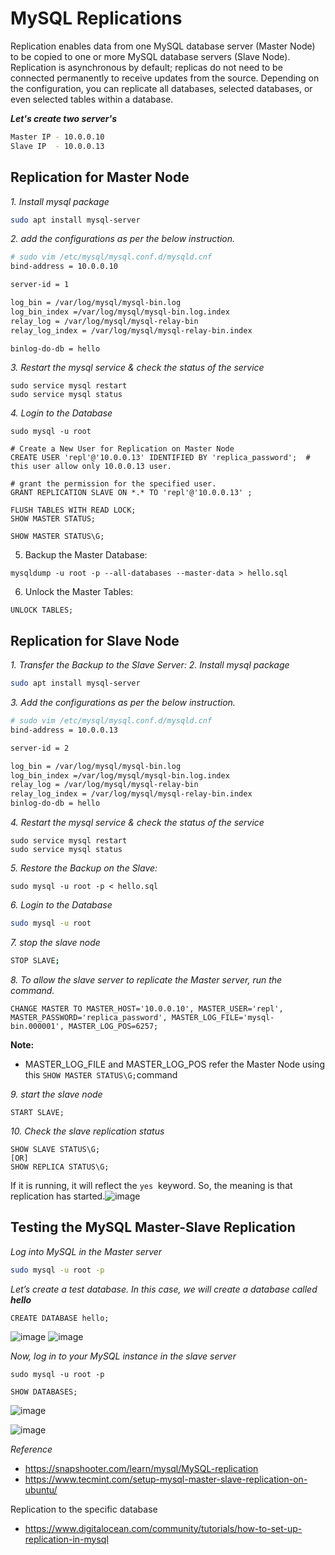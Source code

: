 # MySQL Replications
Replication enables data from one MySQL database server (Master Node) to be copied to one or more MySQL database servers (Slave Node). Replication is asynchronous by default; replicas do not need to be connected permanently to receive updates from the source. Depending on the configuration, you can replicate all databases, selected databases, or even selected tables within a database.

_**Let's create two server's**_
```sh
Master IP - 10.0.0.10
Slave IP  - 10.0.0.13
```
## Replication for Master Node

_1. Install mysql package_
```bash
sudo apt install mysql-server
```
_2. add the configurations as per the below instruction._
```sh
# sudo vim /etc/mysql/mysql.conf.d/mysqld.cnf
bind-address = 10.0.0.10

server-id = 1

log_bin = /var/log/mysql/mysql-bin.log
log_bin_index =/var/log/mysql/mysql-bin.log.index
relay_log = /var/log/mysql/mysql-relay-bin
relay_log_index = /var/log/mysql/mysql-relay-bin.index

binlog-do-db = hello
```
_3. Restart the mysql service & check the status of the service_
```mysql
sudo service mysql restart
sudo service mysql status
```
_4. Login to the Database_
```mysql
sudo mysql -u root
```
```mysql
# Create a New User for Replication on Master Node
CREATE USER 'repl'@'10.0.0.13' IDENTIFIED BY 'replica_password';  # this user allow only 10.0.0.13 user.

# grant the permission for the specified user.
GRANT REPLICATION SLAVE ON *.* TO 'repl'@'10.0.0.13' ;

FLUSH TABLES WITH READ LOCK;
SHOW MASTER STATUS;

SHOW MASTER STATUS\G;
```
5. Backup the Master Database:
```mysql
mysqldump -u root -p --all-databases --master-data > hello.sql
```
6. Unlock the Master Tables:
```mysql
UNLOCK TABLES;
```

## Replication for Slave Node

_1. Transfer the Backup to the Slave Server:_
_2. Install mysql package_
```bash
sudo apt install mysql-server
```
_3. Add the configurations as per the below instruction._
```sh
# sudo vim /etc/mysql/mysql.conf.d/mysqld.cnf
bind-address = 10.0.0.13

server-id = 2

log_bin = /var/log/mysql/mysql-bin.log
log_bin_index =/var/log/mysql/mysql-bin.log.index
relay_log = /var/log/mysql/mysql-relay-bin
relay_log_index = /var/log/mysql/mysql-relay-bin.index
binlog-do-db = hello

```
_4. Restart the mysql service & check the status of the service_

```mysql
sudo service mysql restart
sudo service mysql status
```
_5. Restore the Backup on the Slave:_
```mysql
sudo mysql -u root -p < hello.sql
```
_6. Login to the Database_
```sh
sudo mysql -u root
```
_7. stop the slave node_
```bash
STOP SLAVE;
```
_8. To allow the slave server to replicate the Master server, run the command._
```mysql
CHANGE MASTER TO MASTER_HOST='10.0.0.10', MASTER_USER='repl', MASTER_PASSWORD='replica_password', MASTER_LOG_FILE='mysql-bin.000001', MASTER_LOG_POS=6257;
```
**Note:**
- MASTER_LOG_FILE and MASTER_LOG_POS refer the Master Node using this `SHOW MASTER STATUS\G;`command

_9. start the slave node_
```mysql
START SLAVE;
```
_10. Check the slave replication status_
```mysql
SHOW SLAVE STATUS\G;
[OR]
SHOW REPLICA STATUS\G;
```
If it is running, it will reflect the `yes`  keyword. So, the meaning is that replication has started.![image](https://github.com/fourtimes/MySQL_Docs/assets/91359308/c91ef5e6-a2be-459e-a345-8dd0c9fdfc91)

## Testing the MySQL Master-Slave Replication

_Log into MySQL in the Master server_
```bash
sudo mysql -u root -p
```
_Let’s create a test database. In this case, we will create a database called **hello**_
```mysql
CREATE DATABASE hello;
```

![image](https://github.com/fourtimes/MySQL_Docs/assets/91359308/ac587299-3e5c-46bb-ac53-cf2424577d6d)
![image](https://github.com/fourtimes/MySQL_Docs/assets/91359308/0e8ad2fa-78fb-44cf-af6f-3dcddc3f376b)

_Now, log in to your MySQL instance in the slave server_

```mysql
sudo mysql -u root -p
```
```mysql
SHOW DATABASES;
```
![image](https://github.com/fourtimes/MySQL_Docs/assets/91359308/607e3a1b-c194-4302-bfea-51d01ea32626)

![image](https://github.com/fourtimes/MySQL_Docs/assets/91359308/4bff30ca-f55d-49a4-89ef-c89646f4f6f7)


_Reference_ 
- https://snapshooter.com/learn/mysql/MySQL-replication
- https://www.tecmint.com/setup-mysql-master-slave-replication-on-ubuntu/

Replication to the specific database
- https://www.digitalocean.com/community/tutorials/how-to-set-up-replication-in-mysql

